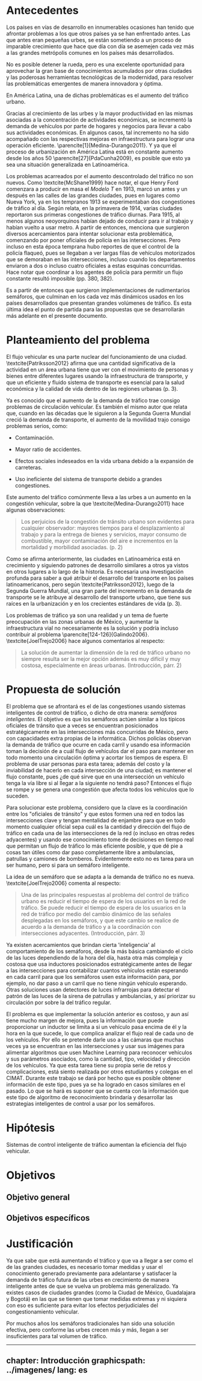 # Antecedentes

Los países en vías de desarrollo en innumerables ocasiones han tenido que
afrontar problemas a los que otros países ya se han enfrentado antes. Las que
antes eran pequeñas urbes, se están sometiendo a un proceso de imparable
crecimiento que hace que día con día se asemejen cada vez más a las grandes
metrópolis comunes en los países más desarrollados. 

<!-- TODO: buscar datos y cita de crecimiento de paises en vias de desarrollo -->

No es posible detener la rueda, pero es una excelente oportunidad para
aprovechar la gran base de conocimientos acumulados por otras ciudades y las
poderosas herramientas tecnológicas de la modernidad, para resolver las
problemáticas emergentes de manera innovadora y óptima.

En América Latina, una de dichas problemáticas es el aumento del tráfico urbano.
<!-- Gracias al aumento de las urbes, el tráfico también ha aumentado y esto no ha sido bien manejado por latinoamerica -->
Gracias al crecimiento de las urbes y la mayor productividad en las mismas
asociadas a la concentración de actividades económicas, se incrementó la demanda
de vehículos por parte de hogares y negocios para llevar a cabo sus actividades
económicas. En algunos casos, tal incremento no ha sido acompañado con las
respectivas mejoras en infraestructura para lograr una operación eficiente.
\parencite[1]{Medina-Durango2011}. Y ya que el proceso de
urbanización en América Latina está en constante aumento desde los años 50
\parencite[27]{PdaCunha2009}, es posible que esto ya sea una situación
generalizada en Latinoamérica.

Los problemas acarreados por el aumento descontrolado del tráfico no son nuevos.
Como \textcite{McShane1999} hace notar, el que Henry Ford comenzara a producir
en masa el *Modelo T* en 1913, marcó un antes y un después en las calles de las
grandes ciudades, pues en lugares como Nueva York, ya en los tempranos 1913 se
experimentaban dos congestiones de tráfico al día. Según relata, en la primavera
de 1914, varias ciudades reportaron sus primeras congestiones de tráfico
diurnas. Para 1915, al menos algunos neoyorquinos habían dejado de conducir para
ir al trabajo y habían vuelto a usar metro. A partir de entonces, menciona que
surgieron diversos acercamientos para intentar solucionar esta problemática,
comenzando por poner oficiales de policía en las intersecciones. Pero incluso en
esta época temprana hubo reportes de que el control de la policía flaqueó, pues
se llegaban a ver largas filas de vehículos motorizados que se demoraban en las
intersecciones, incluso cuando los departamentos enviaron a dos o incluso cuatro
oficiales a estas esquinas concurridas. Hace notar que coordinar a los agentes
de policía para permitir un flujo constante resultó imposible (pp. 380, 382).

Es a partir de entonces que surgieron implementaciones de rudimentarios
semáforos, que culminan en los cada vez más dinámicos usados en los países
desarrollados que presentan grandes volúmenes de tráfico. Es esta última idea el
punto de partida para las propuestas que se desarrollarán más adelante en el
presente documento.
<!-- TODO: fundamentar y citar -->

# Planteamiento del problema

<!-- El tráfico es un nucleo de la vida urbana -->
El flujo vehicular es una parte nuclear del funcionamiento de una ciudad.
\textcite{Patriksson2012} afirma que una cantidad significativa de la actividad
en un área urbana tiene que ver con el movimiento de personas y bienes entre
diferentes lugares usando la infraestructura de transporte, y que un eficiente y
fluido sistema de transporte es esencial para la salud económica y la calidad de
vida dentro de las regiones urbanas (p. 3).
<!-- Cuando aumenta, historicamente trae problemas -->
Ya es conocido que el aumento de la demanda de tráfico trae consigo problemas de
circulación vehicular. Es también el mismo autor que relata que, cuando en las
décadas que le siguieron a la Segunda Guerra Mundial creció la demanda de
transporte, el aumento de la movilidad trajo consigo problemas serios, como:

-   Contaminación.

-   Mayor ratio de accidentes.

-   Efectos sociales indeseados en la vida urbana debido a la expansión de
    carreteras.

-   Uso ineficiente del sistema de transporte debido a grandes congestiones.

Este aumento del tráfico comúnmente lleva a las urbes a un aumento en la
congestión vehicular, sobre la que \textcite{Medina-Durango2011} hace algunas
observaciones:

> Los perjuicios de la congestión de tránsito urbano son evidentes para
> cualquier observador: mayores tiempos para el desplazamiento al trabajo y para
> la entrega de bienes y servicios, mayor consumo de combustible, mayor
> contaminación del aire e incrementos en la mortalidad y morbilidad asociadas.
> (p. 2)

<!--  Latinoamérica va repitiendo la historia -->
Como se afirma anteriormente, las ciudades en Latinoamérica está en crecimiento
y siguiendo patrones de desarrollo similares a otros ya vistos en otros lugares
a lo largo de la historia. Es necesaria una investigación profunda para saber a
qué atribuir el desarrollo del transporte en los países latinoamericanos, pero
según \textcite{Patriksson2012}, luego de la Segunda Guerra Mundial, una gran
parte del incremento en la demanda de transporte se le atribuye al desarrollo
del transporte urbano, que tiene sus raíces en la urbanización y en los
crecientes estándares de vida (p. 3).

<!-- Ya hay problemas en Latinoamérica -->
Los problemas de tráfico ya son una realidad y un tema de fuerte preocupación en
las zonas urbanas de México, y aumentar la infraestructura vial no
necesariamente es la solución y podría incluso contribuir al problema
\parencite[124-126]{Galindo2006}. \textcite{JoelTrejo2006} hace algunos
comentarios al respecto:

> La solución de aumentar la dimensión
> de la red de tráfico urbano no siempre resulta ser la mejor opción además es
> muy difícil y muy costosa, especialmente en áreas urbanas. (Introducción, párr. 2)


# Propuesta de solución

El problema que se afrontará es el de las congestiones usando sistemas
inteligentes de control de tráfico, o dicho de otra manera: *semáforos
inteligentes*. El objetivo es que los semáforos actúen similar a los típicos
oficiales de tránsito que a veces se encuentran posicionados estratégicamente en
las intersecciones más concurridas de México, pero con capacidades extra propias
de la informática. Dichos policías observan la demanda de tráfico que ocurre en
cada carril y usando esa información toman la decisión de a cuál flujo de
vehículos dar el paso para mantener en todo momento una circulación óptima y
acortar los tiempos de espera. El problema de usar personas para esta tarea;
además del costo y la inviabilidad de hacerlo en cada intersección de una
ciudad; es mantener el flujo constante, pues ¿de qué sirve que en una
intersección un vehículo tenga la vía libre si al llegar a la siguiente no
tendrá paso? Entonces el flujo se rompe y se genera una congestión que afecta
todos los vehículos que lo suceden. 

Para solucionar este problema, considero que la clave es la coordinación entre
los "oficiales de tránsito" y que estos formen una red en todos las
intersecciones clave y tengan mentalidad de enjambre para que en todo momento
cualquier oficial sepa cuál es la cantidad y dirección del flujo de tráfico en
cada una de las intersecciones de la red (o incluso en otras redes adyacentes) y
usando ese conocimiento tome de decisiones en tiempo real que permitan un flujo
de tráfico lo más eficiente posible, y que dé pie a cosas tan útiles como dar
paso completamente libre a ambulancias, patrullas y camiones de bomberos.
Evidentemente esto no es tarea para un ser humano, pero si para un semáforo
inteligente.

La idea de un semáforo que se adapta a la demanda de tráfico no es nueva.
\textcite{JoelTrejo2006} comenta al respecto:

>   Una de las principales respuestas al problema del control de tráfico urbano
>   es reducir el tiempo de espera de los usuarios en la red de tráfico. Se
>   puede reducir el tiempo de espera de los usuarios en la red de tráfico por
>   medio del cambio dinámico de las señales desplegadas en los semáforos, y que
>   este cambio se realice de acuerdo a la demanda de tráfico y a la
>   coordinación con intersecciones adyacentes.
(Introducción, párr. 3)

<!-- TODO: mover esto a la introducción y agregar referencias y otros acercamientos con redes de Petri y trabajos similares-->
Ya existen acercamientos que brindan cierta 'inteligencia' al comportamiento de
los semáforos, desde la más básica cambiando el ciclo de las luces dependiendo
de la hora del día, hasta otra más compleja y costosa que usa inductores
posicionados estratégicamente antes de llegar a las intersecciones para
contabilizar cuantos vehículos están esperando en cada carril para que los
semáforos usen esta información para, por ejemplo, no dar paso a un carril que
no tiene ningún vehículo esperando. Otras soluciones usan detectores de luces
infrarrojas para detectar el patrón de las luces de la sirena de patrullas y
ambulancias, y así priorizar su circulación por sobre la del tráfico regular. 

El problema es que implementar la solución anterior es costoso, y aun así tiene
mucho margen de mejora, pues la información que puede proporcionar un inductor
se limita a si un vehículo pasa encima de él y la hora en la que sucede, lo que
complica analizar el flujo real de cada uno de los vehículos. Por ello se
pretende darle uso a las cámaras que muchas veces ya se encuentran en las
intersecciones y usar sus imágenes para alimentar algoritmos que usen Machine
Learning para reconocer vehículos y sus parámetros asociados, como la cantidad,
tipo, velocidad y dirección de los vehículos. Ya que esta tarea tiene su propia
serie de retos y complicaciones, está siento realizada por otros estudiantes y
colegas en el CIMAT. Durante este trabajo se dará por hecho que es posible
obtener información de este tipo, pues ya se ha logrado en casos similares en el
pasado. Lo que se hará es suponer que se cuenta con la información que este tipo
de algoritmo de reconocimiento brindaría y desarrollar las
estrategias inteligentes de control a usar por los semáforos.
<!-- TODO: buscar casos de reconocimiento de imagenes con ML, preguntarle al Dr. Mauricio -->

# Hipótesis
Sistemas de control inteligente de tráfico aumentan la eficiencia
del flujo vehicular.

# Objetivos

## Objetivo general

## Objetivos específicos

# Justificación

Ya que sabe que está aumentando el tráfico y que va a llegar a ser como el de
las grandes ciudades, es necesario tomar medidas y usar el conocimiento generado
previamente para adelantarse y satisfacer la demanda de tráfico futura de las
urbes en crecimiento de manera inteligente antes de que se vuelva un problema
más generalizado. Ya existes casos de ciudades grandes (como la  Ciudad de
México, Guadalajara y Bogotá) en las que se tienen que tomar medidas extremas y
ni siquiera con eso es suficiente para evitar los efectos perjudiciales del
congestionamiento vehicular.
<!-- TODO: bucar cita de trafico excesivo en grandes ciudades de latinooamerica -->

Por muchos años los semáforos tradicionales han sido una solución efectiva, pero
conforme las urbes crecen más y más, llegan a ser insuficientes para tal volumen
de tráfico. 

---
chapter: Introducción
graphicspath: ../imagenes/
lang: es 
---